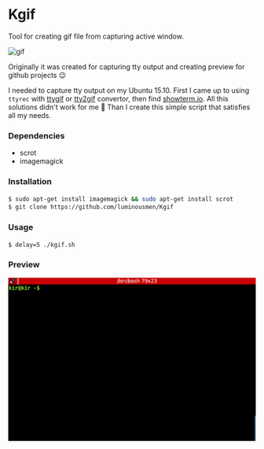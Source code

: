 Kgif
======

Tool for creating gif file from capturing active window.

![gif](https://camo.githubusercontent.com/38df9b507042dded48415dbb5a5a3c4966ea324c/687474703a2f2f692e696d6775722e636f6d2f3965743864614e2e6a7067)

Originally it was created for capturing tty output and creating preview for github projects :wink:


I needed to capture tty output on my Ubuntu 15.10. First I came up to using ```ttyrec``` with [ttygif](https://github.com/icholy/ttygif) or [tty2gif](https://bitbucket.org/antocuni/tty2gif) convertor, then find [showterm.io](http://showterm.io/). All this solutions didn't work for me :grimacing: Than I create this simple script that satisfies all my needs.

### Dependencies

* scrot
* imagemagick


### Installation

```bash
$ sudo apt-get install imagemagick && sudo apt-get install scrot
$ git clone https://github.com/luminousmen/Kgif
```

### Usage

```bash
$ delay=5 ./kgif.sh 
```

### Preview

![preview](terminal.gif)

